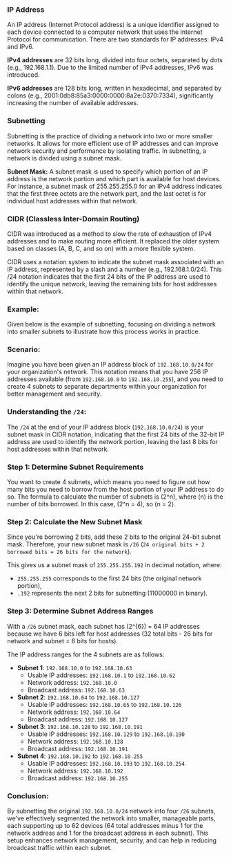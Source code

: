 ### **IP Address**

An IP address (Internet Protocol address) is a unique identifier assigned to each device connected to a computer network that uses the Internet Protocol for communication. There are two standards for IP addresses: IPv4 and IPv6.

**IPv4 addresses** are 32 bits long, divided into four octets, separated by dots (e.g., 192.168.1.1). Due to the limited number of IPv4 addresses, IPv6 was introduced.

**IPv6 addresses** are 128 bits long, written in hexadecimal, and separated by colons (e.g., 2001:0db8:85a3:0000:0000:8a2e:0370:7334), significantly increasing the number of available addresses.

### **Subnetting**
Subnetting is the practice of dividing a network into two or more smaller networks. It allows for more efficient use of IP addresses and can improve network security and performance by isolating traffic. In subnetting, a network is divided using a subnet mask.

**Subnet Mask:** A subnet mask is used to specify which portion of an IP address is the network portion and which part is available for host devices. For instance, a subnet mask of 255.255.255.0 for an IPv4 address indicates that the first three octets are the network part, and the last octet is for individual host addresses within that network.

### **CIDR (Classless Inter-Domain Routing)**
CIDR was introduced as a method to slow the rate of exhaustion of IPv4 addresses and to make routing more efficient. It replaced the older system based on classes (A, B, C, and so on) with a more flexible system.

CIDR uses a notation system to indicate the subnet mask associated with an IP address, represented by a slash and a number (e.g., 192.168.1.0/24). This /24 notation indicates that the first 24 bits of the IP address are used to identify the unique network, leaving the remaining bits for host addresses within that network.

### **Example:**

Given below is the example of subnetting, focusing on dividing a network into smaller subnets to illustrate how this process works in practice.

### Scenario:
Imagine you have been given an IP address block of `192.168.10.0/24` for your organization's network. This notation means that you have 256 IP addresses available (from `192.168.10.0` to `192.168.10.255`), and you need to create 4 subnets to separate departments within your organization for better management and security.

### Understanding the `/24`:
The `/24` at the end of your IP address block (`192.168.10.0/24`) is your subnet mask in CIDR notation, indicating that the first 24 bits of the 32-bit IP address are used to identify the network portion, leaving the last 8 bits for host addresses within that network.

### Step 1: Determine Subnet Requirements
You want to create 4 subnets, which means you need to figure out how many bits you need to borrow from the host portion of your IP address to do so. The formula to calculate the number of subnets is \(2^n\), where \(n\) is the number of bits borrowed. In this case, \(2^n = 4\), so \(n = 2\). 

### Step 2: Calculate the New Subnet Mask
Since you're borrowing 2 bits, add these 2 bits to the original 24-bit subnet mask. Therefore, your new subnet mask is `/26` (`24 original bits + 2 borrowed bits = 26 bits for the network`).

This gives us a subnet mask of `255.255.255.192` in decimal notation, where:
- `255.255.255` corresponds to the first 24 bits (the original network portion),
- `.192` represents the next 2 bits for subnetting (11000000 in binary).

### Step 3: Determine Subnet Address Ranges
With a `/26` subnet mask, each subnet has \(2^{6}\) = 64 IP addresses because we have 6 bits left for host addresses (32 total bits - 26 bits for network and subnet = 6 bits for hosts).

The IP address ranges for the 4 subnets are as follows:
- **Subnet 1**: `192.168.10.0` to `192.168.10.63`
  - Usable IP addresses: `192.168.10.1` to `192.168.10.62`
  - Network address: `192.168.10.0`
  - Broadcast address: `192.168.10.63`
- **Subnet 2**: `192.168.10.64` to `192.168.10.127`
  - Usable IP addresses: `192.168.10.65` to `192.168.10.126`
  - Network address: `192.168.10.64`
  - Broadcast address: `192.168.10.127`
- **Subnet 3**: `192.168.10.128` to `192.168.10.191`
  - Usable IP addresses: `192.168.10.129` to `192.168.10.190`
  - Network address: `192.168.10.128`
  - Broadcast address: `192.168.10.191`
- **Subnet 4**: `192.168.10.192` to `192.168.10.255`
  - Usable IP addresses: `192.168.10.193` to `192.168.10.254`
  - Network address: `192.168.10.192`
  - Broadcast address: `192.168.10.255`

### Conclusion:
By subnetting the original `192.168.10.0/24` network into four `/26` subnets, we've effectively segmented the network into smaller, manageable parts, each supporting up to 62 devices (64 total addresses minus 1 for the network address and 1 for the broadcast address in each subnet). This setup enhances network management, security, and can help in reducing broadcast traffic within each subnet.
